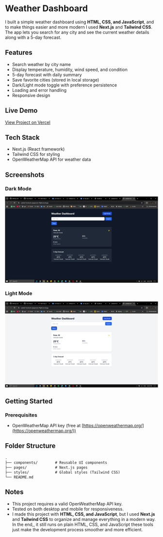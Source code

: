 # Weather Dashboard

I built a simple weather dashboard using **HTML, CSS, and JavaScript**, and to make things easier and more modern I used **Next.js** and **Tailwind CSS**.  
The app lets you search for any city and see the current weather details along with a 5-day forecast.  
 


## Features
- Search weather by city name  
- Display temperature, humidity, wind speed, and condition  
- 5-day forecast with daily summary  
- Save favorite cities (stored in local storage)  
- Dark/Light mode toggle with preference persistence  
- Loading and error handling  
- Responsive design

## Live Demo
[View Project on Vercel](https://cavitak-frontend-aasignment-4fg9.vercel.app/)


## Tech Stack
- Next.js (React framework)  
- Tailwind CSS for styling  
- OpenWeatherMap API for weather data


## Screenshots

### Dark Mode
![App Screenshot - Dark Mode](dark.png)

### Light Mode
![App Screenshot - Light Mode](light.png)



## Getting Started

### Prerequisites
- OpenWeatherMap API key (free at [https://openweathermap.org/](https://openweathermap.org/))  


## Folder Structure

```
.
├── components/        # Reusable UI components
├── pages/             # Next.js pages
├── styles/            # Global styles (Tailwind CSS)
└── README.md
```


## Notes

* This project requires a valid OpenWeatherMap API key.
* Tested on both desktop and mobile for responsiveness.
* I made this project with **HTML, CSS, and JavaScript**, but I used **Next.js** and **Tailwind CSS** to organize and manage everything in a modern way. In the end,, it still runs on plain HTML, CSS, and JavaScript these tools just make the development process smoother and more efficient.  

